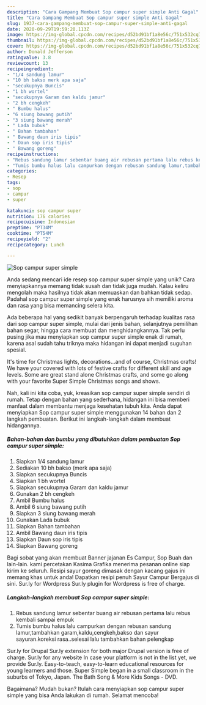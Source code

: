 ```yaml
---
description: "Cara Gampang Membuat Sop campur super simple Anti Gagal"
title: "Cara Gampang Membuat Sop campur super simple Anti Gagal"
slug: 1937-cara-gampang-membuat-sop-campur-super-simple-anti-gagal
date: 2020-09-29T19:59:20.113Z
image: https://img-global.cpcdn.com/recipes/d52bd91bf1a8e56c/751x532cq70/sop-campur-super-simple-foto-resep-utama.jpg
thumbnail: https://img-global.cpcdn.com/recipes/d52bd91bf1a8e56c/751x532cq70/sop-campur-super-simple-foto-resep-utama.jpg
cover: https://img-global.cpcdn.com/recipes/d52bd91bf1a8e56c/751x532cq70/sop-campur-super-simple-foto-resep-utama.jpg
author: Donald Jefferson
ratingvalue: 3.8
reviewcount: 13
recipeingredient:
- "1/4 sandung lamur"
- "10 bh bakso merk apa saja"
- "secukupnya Buncis"
- "1 bh wortel"
- "secukupnya Garam dan kaldu jamur"
- "2 bh cengkeh"
- " Bumbu halus"
- "6 siung bawang putih"
- "3 siung bawang merah"
- " Lada bubuk"
- " Bahan tambahan"
- " Bawang daun iris tipis"
- " Daun sop iris tipis"
- " Bawang goreng"
recipeinstructions:
- "Rebus sandung lamur sebentar buang air rebusan pertama lalu rebus kembali sampai empuk"
- "Tumis bumbu halus lalu campurkan dengan rebusan sandung lamur,tambahkan garam,kaldu,cengkeh,bakso dan sayur sayuran.koreksi rasa..selesai lalu tambahkan bahan pelengkap"
categories:
- Resep
tags:
- sop
- campur
- super

katakunci: sop campur super 
nutrition: 176 calories
recipecuisine: Indonesian
preptime: "PT34M"
cooktime: "PT54M"
recipeyield: "2"
recipecategory: Lunch

---
```



![Sop campur super simple](https://img-global.cpcdn.com/recipes/d52bd91bf1a8e56c/751x532cq70/sop-campur-super-simple-foto-resep-utama.jpg)

Anda sedang mencari ide resep sop campur super simple yang unik? Cara menyiapkannya memang tidak susah dan tidak juga mudah. Kalau keliru mengolah maka hasilnya tidak akan memuaskan dan bahkan tidak sedap. Padahal sop campur super simple yang enak harusnya sih memiliki aroma dan rasa yang bisa memancing selera kita.

Ada beberapa hal yang sedikit banyak berpengaruh terhadap kualitas rasa dari sop campur super simple, mulai dari jenis bahan, selanjutnya pemilihan bahan segar, hingga cara membuat dan menghidangkannya. Tak perlu pusing jika mau menyiapkan sop campur super simple enak di rumah, karena asal sudah tahu triknya maka hidangan ini dapat menjadi suguhan spesial.

It&#39;s time for Christmas lights, decorations…and of course, Christmas crafts! We have your covered with lots of festive crafts for different skill and age levels. Some are great stand alone Christmas crafts, and some go along with your favorite Super Simple Christmas songs and shows.


Nah, kali ini kita coba, yuk, kreasikan sop campur super simple sendiri di rumah. Tetap dengan bahan yang sederhana, hidangan ini bisa memberi manfaat dalam membantu menjaga kesehatan tubuh kita. Anda dapat menyiapkan Sop campur super simple menggunakan 14 bahan dan 2 langkah pembuatan. Berikut ini langkah-langkah dalam membuat hidangannya.

<!--inarticleads1-->

##### Bahan-bahan dan bumbu yang dibutuhkan dalam pembuatan Sop campur super simple:

1. Siapkan 1/4 sandung lamur
1. Sediakan 10 bh bakso (merk apa saja)
1. Siapkan secukupnya Buncis
1. Siapkan 1 bh wortel
1. Siapkan secukupnya Garam dan kaldu jamur
1. Gunakan 2 bh cengkeh
1. Ambil  Bumbu halus
1. Ambil 6 siung bawang putih
1. Siapkan 3 siung bawang merah
1. Gunakan  Lada bubuk
1. Siapkan  Bahan tambahan
1. Ambil  Bawang daun iris tipis
1. Siapkan  Daun sop iris tipis
1. Siapkan  Bawang goreng


Bagi sobat yang akan membuat Banner jajanan Es Campur, Sop Buah dan lain-lain. kami percetakan Kasima Grafika menerima pesanan online siap kirim ke seluruh. Resipi sayur goreng dimasak dengan kacang gajus ini memang khas untuk anda! Dapatkan resipi penuh Sayur Campur Bergajus di sini. Sur.ly for Wordpress Sur.ly plugin for Wordpress is free of charge. 

<!--inarticleads2-->

##### Langkah-langkah membuat Sop campur super simple:

1. Rebus sandung lamur sebentar buang air rebusan pertama lalu rebus kembali sampai empuk
1. Tumis bumbu halus lalu campurkan dengan rebusan sandung lamur,tambahkan garam,kaldu,cengkeh,bakso dan sayur sayuran.koreksi rasa..selesai lalu tambahkan bahan pelengkap


Sur.ly for Drupal Sur.ly extension for both major Drupal version is free of charge. Sur.ly for any website In case your platform is not in the list yet, we provide Sur.ly. Easy-to-teach, easy-to-learn educational resources for young learners and those. Super Simple began in a small classroom in the suburbs of Tokyo, Japan. The Bath Song &amp; More Kids Songs - DVD. 

Bagaimana? Mudah bukan? Itulah cara menyiapkan sop campur super simple yang bisa Anda lakukan di rumah. Selamat mencoba!
